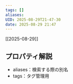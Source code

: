 ```yaml
---
tags: []
aliases:
UID: 2025-08-29T21-47-30
date: 2025-08-29 21:47
---
```


[[2025-08-29]]


## プロパティ解説
- aliases：検索する際の別名
- tags：タグ管理用